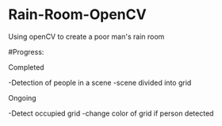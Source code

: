 # Rain-Room-OpenCV
Using openCV to create a poor man's rain room


#Progress:


Completed

 -Detection of people in a scene
 -scene divided into grid


Ongoing

 -Detect occupied grid
 -change color of grid if person detected
